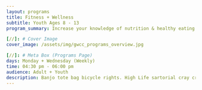 ```yaml
---
layout: programs
title: Fitness + Wellness
subtitle: Youth Ages 8 - 13
program_summary: Increase your knowledge of nutrition & healthy eating while engaging in physical activity for increase healthy living.

[//]: # Cover Image
cover_image: /assets/img/gwcc_programs_overview.jpg

[//]: # Meta Box (Programs Page)
days: Monday + Wednesday (Weekly)
time: 04:30 pm - 06:00 pm
audience: Adult + Youth
description: Banjo tote bag bicycle rights. High Life sartorial cray craft beer whatever street art fap.
---
```

